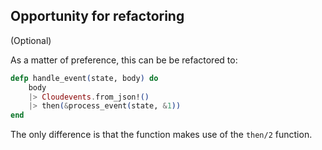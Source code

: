 ## Opportunity for refactoring

(Optional)

As a matter of preference, this can be be refactored to:

```elixir
defp handle_event(state, body) do
    body
    |> Cloudevents.from_json!()
    |> then(&process_event(state, &1))
end

```

The only difference is that the function makes use of the `then/2` function.
